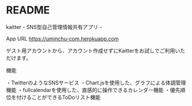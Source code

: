 # README

kaitter - SNS型自己管理情報共有アプリ -

App URL
https://uminchu-com.herokuapp.com

ゲスト用アカウントから、アカウント作成せずにKaitterをお試しでご利用いただけます。

機能

・TwitterのようなSNSサービス
・Chart.jsを使用した、グラフによる体調管理機能
・fullcalendarを使用した、直感的に操作できるカレンダー機能
・優先順位を付けることができるToDoリスト機能